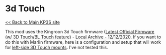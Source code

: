 # 3d Touch

[\<\< Back to Main KP3S site](README.md)

This mod uses the Kingroon 3d Touch firmware ([Latest Official Firmware (w/ 3D Touch/BL Touch
feature)](https://www.kingroon.com/?do_action=action.download&DId=2) -  [Local Archive - 12/12/2020](https://github.com/bdwilson/KP3S/blob/main/files/KP3S-Firmware-3Dtouch.zip?raw=true). If you want to do this with Marlin firmware, here is a configuration and setup that will work for [left-side 3D Touch mounts](https://github.com/olavgm/marlin-kp3s). I've not tested this. 

